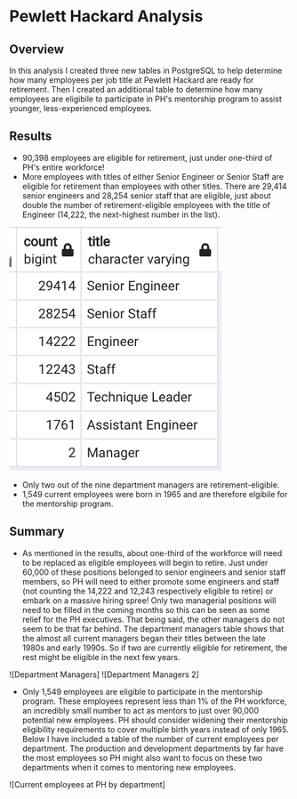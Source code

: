 # Pewlett Hackard Analysis

## Overview
In this analysis I created three new tables in PostgreSQL to help determine how many employees per job title at Pewlett Hackard are ready for retirement.  Then I created an additional table to determine how many employees are eligibile to participate in PH's mentorship program to assist younger, less-experienced employees.

## Results
- 90,398 employees are eligible for retirement, just under one-third of PH's entire workforce!
- More employees with titles of either Senior Engineer or Senior Staff are eligible for retirement than employees with other titles.  There are 29,414 senior engineers and 28,254 senior staff that are eligible, just about double the number of retirement-eligible employees with the title of Engineer (14,222, the next-highest number in the list).


![Count of retiring employees per title](https://github.com/MaxV6ft4/Pewlett_Hackard_Analysis/blob/main/Retiring_Employee_Title_Count.png)


- Only two out of the nine department managers are retirement-eligible.
- 1,549 current employees were born in 1965 and are therefore elgibile for the mentorship program.

## Summary
- As mentioned in the results, about one-third of the workforce will need to be replaced as eligible employees will begin to retire.  Just under 60,000 of these positions belonged to senior engineers and senior staff members, so PH will need to either promote some engineers and staff (not counting the 14,222 and 12,243 respectively eligible to retire) or embark on a massive hiring spree!  Only two managerial positions will need to be filled in the coming months so this can be seen as some relief for the PH executives.  That being said, the other managers do not seem to be that far behind.  The department managers table shows that the almost all current managers began their titles between the late 1980s and early 1990s.  So if two are currently eligible for retirement, the rest might be eligible in the next few years.

![Department Managers]
![Department Managers 2]


- Only 1,549 employees are eligible to participate in the mentorship program.  These employees represent less than 1% of the PH workforce, an incredibly small number to act as mentors to just over 90,000 potential new employees.  PH should consider widening their mentorship eligibility requirements to cover multiple birth years instead of only 1965.  Below I have included a table of the number of current employees per department.  The production and development departments by far have the most employees so PH might also want to focus on these two departments when it comes to mentoring new employees.


![Current employees at PH by department]

